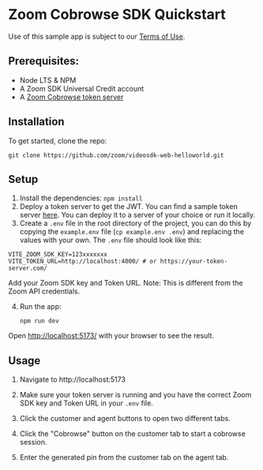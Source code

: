 # Zoom Cobrowse SDK Quickstart

Use of this sample app is subject to our [Terms of Use](https://explore.zoom.us/en/video-sdk-terms/).

## Prerequisites:

- Node LTS & NPM
- A Zoom SDK Universal Credit account
- A [Zoom Cobrowse token server](https://github.com/zoom/cobrowsesdk-auth-endpoint-sample)

## Installation

To get started, clone the repo:

`git clone https://github.com/zoom/videosdk-web-helloworld.git`

## Setup

1. Install the dependencies: `npm install`
1. Deploy a token server to get the JWT. You can find a sample token server [here](https://github.com/zoom/cobrowsesdk-auth-endpoint-sample). You can deploy it to a server of your choice or run it locally.
1. Create a `.env` file in the root directory of the project, you can do this by copying the `example.env` file (`cp example.env .env`) and replacing the values with your own. The `.env` file should look like this:

```
VITE_ZOOM_SDK_KEY=123xxxxxxx
VITE_TOKEN_URL=http://localhost:4000/ # or https://your-token-server.com/
```

Add your Zoom SDK key and Token URL. Note: This is different from the Zoom API credentials.

4. Run the app:

   `npm run dev`

Open [http://localhost:5173/](http://localhost:5173/) with your browser to see the result.

## Usage

1. Navigate to http://localhost:5173

2. Make sure your token server is running and you have the correct Zoom SDK key and Token URL in your `.env` file.

3. Click the customer and agent buttons to open two different tabs.

4. Click the "Cobrowse" button on the customer tab to start a cobrowse session.

5. Enter the generated pin from the customer tab on the agent tab.
